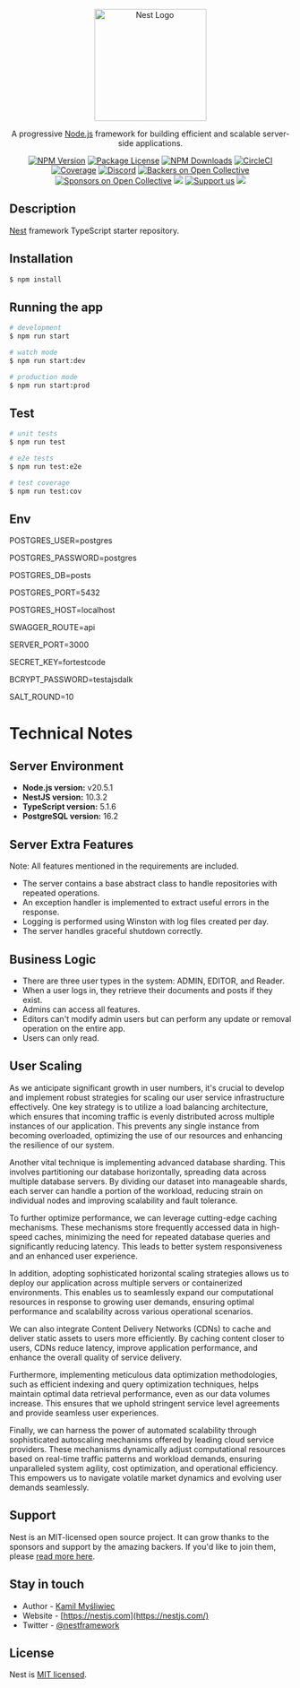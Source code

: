 <p align="center">
  <a href="http://nestjs.com/" target="blank"><img src="https://nestjs.com/img/logo-small.svg" width="200" alt="Nest Logo" /></a>
</p>

[circleci-image]: https://img.shields.io/circleci/build/github/nestjs/nest/master?token=abc123def456
[circleci-url]: https://circleci.com/gh/nestjs/nest

  <p align="center">A progressive <a href="http://nodejs.org" target="_blank">Node.js</a> framework for building efficient and scalable server-side applications.</p>
    <p align="center">
<a href="https://www.npmjs.com/~nestjscore" target="_blank"><img src="https://img.shields.io/npm/v/@nestjs/core.svg" alt="NPM Version" /></a>
<a href="https://www.npmjs.com/~nestjscore" target="_blank"><img src="https://img.shields.io/npm/l/@nestjs/core.svg" alt="Package License" /></a>
<a href="https://www.npmjs.com/~nestjscore" target="_blank"><img src="https://img.shields.io/npm/dm/@nestjs/common.svg" alt="NPM Downloads" /></a>
<a href="https://circleci.com/gh/nestjs/nest" target="_blank"><img src="https://img.shields.io/circleci/build/github/nestjs/nest/master" alt="CircleCI" /></a>
<a href="https://coveralls.io/github/nestjs/nest?branch=master" target="_blank"><img src="https://coveralls.io/repos/github/nestjs/nest/badge.svg?branch=master#9" alt="Coverage" /></a>
<a href="https://discord.gg/G7Qnnhy" target="_blank"><img src="https://img.shields.io/badge/discord-online-brightgreen.svg" alt="Discord"/></a>
<a href="https://opencollective.com/nest#backer" target="_blank"><img src="https://opencollective.com/nest/backers/badge.svg" alt="Backers on Open Collective" /></a>
<a href="https://opencollective.com/nest#sponsor" target="_blank"><img src="https://opencollective.com/nest/sponsors/badge.svg" alt="Sponsors on Open Collective" /></a>
  <a href="https://paypal.me/kamilmysliwiec" target="_blank"><img src="https://img.shields.io/badge/Donate-PayPal-ff3f59.svg"/></a>
    <a href="https://opencollective.com/nest#sponsor"  target="_blank"><img src="https://img.shields.io/badge/Support%20us-Open%20Collective-41B883.svg" alt="Support us"></a>
  <a href="https://twitter.com/nestframework" target="_blank"><img src="https://img.shields.io/twitter/follow/nestframework.svg?style=social&label=Follow"></a>
</p>
  <!--[![Backers on Open Collective](https://opencollective.com/nest/backers/badge.svg)](https://opencollective.com/nest#backer)
  [![Sponsors on Open Collective](https://opencollective.com/nest/sponsors/badge.svg)](https://opencollective.com/nest#sponsor)-->

## Description

[Nest](https://github.com/nestjs/nest) framework TypeScript starter repository.

## Installation

```bash
$ npm install
```

## Running the app

```bash
# development
$ npm run start

# watch mode
$ npm run start:dev

# production mode
$ npm run start:prod
```

## Test

```bash
# unit tests
$ npm run test

# e2e tests
$ npm run test:e2e

# test coverage
$ npm run test:cov
```

## Env

POSTGRES_USER=postgres

POSTGRES_PASSWORD=postgres

POSTGRES_DB=posts

POSTGRES_PORT=5432

POSTGRES_HOST=localhost

SWAGGER_ROUTE=api

SERVER_PORT=3000

SECRET_KEY=fortestcode

BCRYPT_PASSWORD=testajsdalk

SALT_ROUND=10

# Technical Notes

## Server Environment

- **Node.js version:** v20.5.1
- **NestJS version:** 10.3.2
- **TypeScript version:** 5.1.6
- **PostgreSQL version:** 16.2

## Server Extra Features

Note: All features mentioned in the requirements are included.

- The server contains a base abstract class to handle repositories with repeated operations.
- An exception handler is implemented to extract useful errors in the response.
- Logging is performed using Winston with log files created per day.
- The server handles graceful shutdown correctly.

## Business Logic

- There are three user types in the system: ADMIN, EDITOR, and Reader.
- When a user logs in, they retrieve their documents and posts if they exist.
- Admins can access all features.
- Editors can't modify admin users but can perform any update or removal operation on the entire app.
- Users can only read.

## User Scaling

As we anticipate significant growth in user numbers, it's crucial to develop and implement robust strategies for scaling our user service infrastructure effectively. One key strategy is to utilize a load balancing architecture, which ensures that incoming traffic is evenly distributed across multiple instances of our application. This prevents any single instance from becoming overloaded, optimizing the use of our resources and enhancing the resilience of our system.

Another vital technique is implementing advanced database sharding. This involves partitioning our database horizontally, spreading data across multiple database servers. By dividing our dataset into manageable shards, each server can handle a portion of the workload, reducing strain on individual nodes and improving scalability and fault tolerance.

To further optimize performance, we can leverage cutting-edge caching mechanisms. These mechanisms store frequently accessed data in high-speed caches, minimizing the need for repeated database queries and significantly reducing latency. This leads to better system responsiveness and an enhanced user experience.

In addition, adopting sophisticated horizontal scaling strategies allows us to deploy our application across multiple servers or containerized environments. This enables us to seamlessly expand our computational resources in response to growing user demands, ensuring optimal performance and scalability across various operational scenarios.

We can also integrate Content Delivery Networks (CDNs) to cache and deliver static assets to users more efficiently. By caching content closer to users, CDNs reduce latency, improve application performance, and enhance the overall quality of service delivery.

Furthermore, implementing meticulous data optimization methodologies, such as efficient indexing and query optimization techniques, helps maintain optimal data retrieval performance, even as our data volumes increase. This ensures that we uphold stringent service level agreements and provide seamless user experiences.

Finally, we can harness the power of automated scalability through sophisticated autoscaling mechanisms offered by leading cloud service providers. These mechanisms dynamically adjust computational resources based on real-time traffic patterns and workload demands, ensuring unparalleled system agility, cost optimization, and operational efficiency. This empowers us to navigate volatile market dynamics and evolving user demands seamlessly.


## Support

Nest is an MIT-licensed open source project. It can grow thanks to the sponsors and support by the amazing backers. If you'd like to join them, please [read more here](https://docs.nestjs.com/support).

## Stay in touch

- Author - [Kamil Myśliwiec](https://kamilmysliwiec.com)
- Website - [https://nestjs.com](https://nestjs.com/)
- Twitter - [@nestframework](https://twitter.com/nestframework)

## License

Nest is [MIT licensed](LICENSE).
